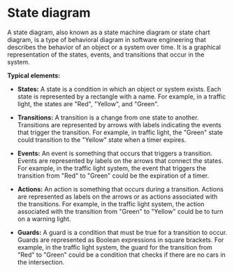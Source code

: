 # State diagram

A state diagram, also known as a state machine diagram or state chart diagram, is a type of behavioral diagram in software engineering that describes the behavior of an object or a system over time. It is a graphical representation of the states, events, and transitions that occur in the system.

**Typical elements:**

* **States:** A state is a condition in which an object or system exists. Each state is represented by a rectangle with a name. For example, in a traffic light, the states are "Red", "Yellow", and "Green".

* **Transitions:** A transition is a change from one state to another. Transitions are represented by arrows with labels indicating the events that trigger the transition. For example, in traffic light, the "Green" state could transition to the "Yellow" state when a timer expires.

* **Events:** An event is something that occurs that triggers a transition. Events are represented by labels on the arrows that connect the states. For example, in the traffic light system, the event that triggers the transition from "Red" to "Green" could be the expiration of a timer.

* **Actions:** An action is something that occurs during a transition. Actions are represented as labels on the arrows or as actions associated with the transitions. For example, in the traffic light system, the action associated with the transition from "Green" to "Yellow" could be to turn on a warning light.

* **Guards:** A guard is a condition that must be true for a transition to occur. Guards are represented as Boolean expressions in square brackets. For example, in the traffic light system, the guard for the transition from "Red" to "Green" could be a condition that checks if there are no cars in the intersection.
